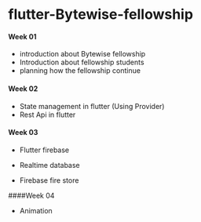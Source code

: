 # flutter-Bytewise-fellowship

#### Week 01

* introduction about Bytewise fellowship 
* Introduction about fellowship students 
* planning how the fellowship continue

#### Week 02

* State management in flutter (Using Provider)
* Rest Api in flutter

#### Week 03

- Flutter firebase


- Realtime database 
- Firebase fire store

####Week 04

- Animation








